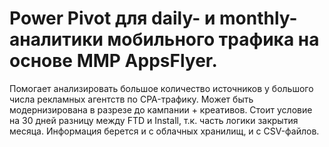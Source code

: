 # Power Pivot для daily- и monthly-аналитики мобильного трафика на основе MMP AppsFlyer.

Помогает анализировать большое количество источников у большого числа рекламных агентств по CPA-трафику. Может быть модернизирована в разрезе до кампании + креативов. Стоит условие на 30 дней разницу между FTD и Install, т.к. часть логики закрытия месяца. Информация берется и с облачных хранилищ, и с CSV-файлов.
